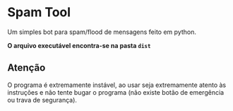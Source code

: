 # Spam Tool

Um simples bot para spam/flood de mensagens feito em python.

**O arquivo executável encontra-se na pasta `dist`**

## Atenção

O programa é extremamente instável, ao usar seja extremamente atento às instruções e não tente bugar o programa (não existe botão de emergência ou trava de segurança).
